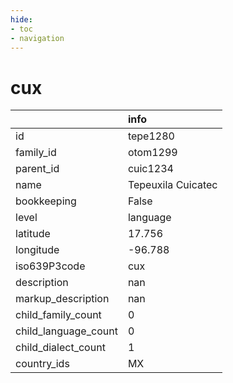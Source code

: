 ```yaml
---
hide:
- toc
- navigation
---
```

# cux
|                      | info               |
|:---------------------|:-------------------|
| id                   | tepe1280           |
| family_id            | otom1299           |
| parent_id            | cuic1234           |
| name                 | Tepeuxila Cuicatec |
| bookkeeping          | False              |
| level                | language           |
| latitude             | 17.756             |
| longitude            | -96.788            |
| iso639P3code         | cux                |
| description          | nan                |
| markup_description   | nan                |
| child_family_count   | 0                  |
| child_language_count | 0                  |
| child_dialect_count  | 1                  |
| country_ids          | MX                 |
